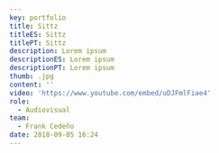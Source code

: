 ```yaml
---
key: portfolio
title: Sittz
titleES: Sittz
titlePT: Sittz
description: Lorem ipsum
descriptionES: Lorem ipsum
descriptionPT: Lorem ipsum
thumb: .jpg
content: ''
video: 'https://www.youtube.com/embed/uDJFmlFiae4'
role:
  - Audiovisual
team:
  - Frank Cedeño
date: 2018-09-05 16:24
---
```


